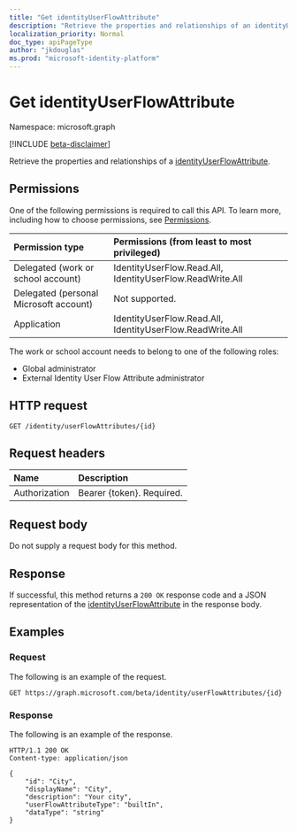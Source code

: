 ```yaml
---
title: "Get identityUserFlowAttribute"
description: "Retrieve the properties and relationships of an identityUserFlowAttribute object."
localization_priority: Normal
doc_type: apiPageType
author: "jkdouglas"
ms.prod: "microsoft-identity-platform"
---
```


# Get identityUserFlowAttribute

Namespace: microsoft.graph

[!INCLUDE [beta-disclaimer](../../includes/beta-disclaimer.md)]

Retrieve the properties and relationships of a [identityUserFlowAttribute](../resources/identityuserflowattribute.md).

## Permissions

One of the following permissions is required to call this API. To learn more, including how to choose permissions, see [Permissions](/graph/permissions-reference).

|Permission type      | Permissions (from least to most privileged)              |
|:--------------------|:---------------------------------------------------------|
|Delegated (work or school account)|IdentityUserFlow.Read.All, IdentityUserFlow.ReadWrite.All|
|Delegated (personal Microsoft account)| Not supported.|
|Application|IdentityUserFlow.Read.All, IdentityUserFlow.ReadWrite.All|

The work or school account needs to belong to one of the following roles:

* Global administrator
* External Identity User Flow Attribute administrator

## HTTP request

<!-- { "blockType": "ignored" } -->

```http
GET /identity/userFlowAttributes/{id}
```

## Request headers

|Name|Description|
|:---------------|:----------|
|Authorization|Bearer {token}. Required.|

## Request body

Do not supply a request body for this method.

## Response

If successful, this method returns a `200 OK` response code and a JSON representation of the [identityUserFlowAttribute](../resources/identityuserflowattribute.md) in the response body.

## Examples

### Request

The following is an example of the request.

<!-- {
  "blockType": "request",
  "name": "get_userFlowAttributes"
}
-->

``` http
GET https://graph.microsoft.com/beta/identity/userFlowAttributes/{id}
```

### Response

The following is an example of the response.

<!-- {
  "blockType": "response",
  "truncated": true,
  "@odata.type": "microsoft.graph.identityUserFlowAttribute"
} -->

```http
HTTP/1.1 200 OK
Content-type: application/json

{
    "id": "City",
    "displayName": "City",
    "description": "Your city",
    "userFlowAttributeType": "builtIn",
    "dataType": "string"
}
```
